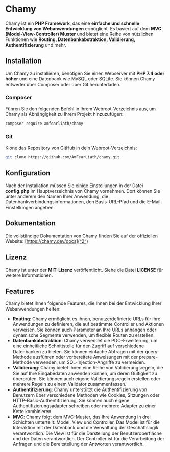 # Chamy

Chamy ist ein **PHP Framework**, das eine **einfache und schnelle Entwicklung von Webanwendungen** ermöglicht. Es basiert auf dem **MVC (Model-View-Controller) Muster** und bietet eine Reihe von nützlichen Funktionen wie **Routing, Datenbankabstraktion, Validierung, Authentifizierung** und mehr.

## Installation

Um Chamy zu installieren, benötigen Sie einen Webserver mit **PHP 7.4 oder höher** und eine Datenbank wie MySQL oder SQLite. Sie können Chamy entweder über Composer oder über Git herunterladen.

### Composer

Führen Sie den folgenden Befehl in Ihrem Webroot-Verzeichnis aus, um Chamy als Abhängigkeit zu Ihrem Projekt hinzuzufügen:

```bash
composer require amfearliath/chamy
```

### Git

Klone das Repository von GitHub in dein Webroot-Verzeichnis:

```bash
git clone https://github.com/AmFearLiath/chamy.git
```

## Konfiguration

Nach der Installation müssen Sie einige Einstellungen in der Datei **config.php** im Hauptverzeichnis von Chamy vornehmen. Dort können Sie unter anderem den Namen Ihrer Anwendung, die Datenbankverbindungsinformationen, den Basis-URL-Pfad und die E-Mail-Einstellungen angeben.

## Dokumentation

Die vollständige Dokumentation von Chamy finden Sie auf der offiziellen Website: [https://chamy.dev/docs](^2^)

## Lizenz

Chamy ist unter der **MIT-Lizenz** veröffentlicht. Siehe die Datei **LICENSE** für weitere Informationen.

## Features

Chamy bietet Ihnen folgende Features, die Ihnen bei der Entwicklung Ihrer Webanwendungen helfen:
- **Routing**: Chamy ermöglicht es Ihnen, benutzerdefinierte URLs für Ihre Anwendungen zu definieren, die auf bestimmte Controller und Aktionen verweisen. Sie können auch Parameter an Ihre URLs anhängen oder dynamische Segmente verwenden, um flexible Routen zu erstellen.
- **Datenbankabstraktion**: Chamy verwendet die PDO-Erweiterung, um eine einheitliche Schnittstelle für den Zugriff auf verschiedene Datenbanken zu bieten. Sie können einfache Abfragen mit der query-Methode ausführen oder vorbereitete Anweisungen mit der prepare-Methode verwenden, um SQL-Injection-Angriffe zu vermeiden.
- **Validierung**: Chamy bietet Ihnen eine Reihe von Validierungsregeln, die Sie auf Ihre Eingabedaten anwenden können, um deren Gültigkeit zu überprüfen. Sie können auch eigene Validierungsregeln erstellen oder mehrere Regeln zu einem Validator zusammenfassen.
- **Authentifizierung**: Chamy unterstützt die Authentifizierung von Benutzern über verschiedene Methoden wie Cookies, Sitzungen oder HTTP-Basic-Authentifizierung. Sie können auch eigene Authentifizierungsadapter schreiben oder mehrere Adapter zu einer Kette kombinieren.
- **MVC**: Chamy folgt dem MVC-Muster, das Ihre Anwendung in drei Schichten unterteilt: Model, View und Controller. Das Model ist für die Interaktion mit der Datenbank und die Verwaltung der Geschäftslogik verantwortlich. Die View ist für die Darstellung der Benutzeroberfläche und der Daten verantwortlich. Der Controller ist für die Verarbeitung der Anfragen und die Bereitstellung der Antworten verantwortlich.
